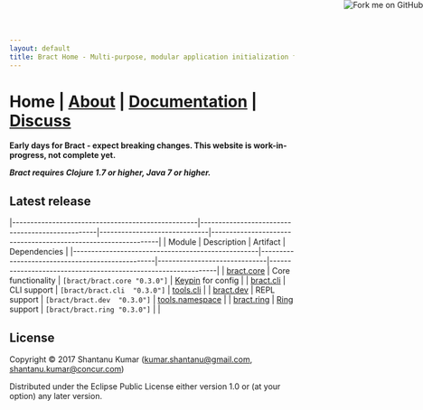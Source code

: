 ```yaml
---
layout: default
title: Bract Home - Multi-purpose, modular application initialization framework for Clojure
---
```

# Home    |    [About](/about.html)    |    [Documentation](/documentation.html)    |    [Discuss](/discuss.html)


**Early days for Bract - expect breaking changes. This website is work-in-progress, not complete yet.**

_**Bract requires Clojure 1.7 or higher, Java 7 or higher.**_


## Latest release

|---------------------------------------------------|-------------------------------------------------|------------------------------|---------------------------------------------------------------|
| Module                                            | Description                                     | Artifact                     | Dependencies                                                  |
|---------------------------------------------------|-------------------------------------------------|------------------------------|---------------------------------------------------------------|
| [bract.core](https://github.com/bract/bract.core) | Core functionality                              | `[bract/bract.core "0.3.0"]` | [Keypin](https://github.com/kumarshantanu/keypin) for config  |
| [bract.cli](https://github.com/bract/bract.cli)   | CLI support                                     | `[bract/bract.cli  "0.3.0"]` | [tools.cli](https://github.com/clojure/tools.cli)             |
| [bract.dev](https://github.com/bract/bract.dev)   | REPL support                                    | `[bract/bract.dev  "0.3.0"]` | [tools.namespace](https://github.com/clojure/tools.namespace) |
| [bract.ring](https://github.com/bract/bract.ring) | [Ring](https://github.com/ring-clojure) support | `[bract/bract.ring "0.3.0"]` |                                                               |


## License

Copyright © 2017 Shantanu Kumar (kumar.shantanu@gmail.com, shantanu.kumar@concur.com)

Distributed under the Eclipse Public License either version 1.0 or (at
your option) any later version.

<a href='https://github.com/bract'><img style='position: absolute; top: 0; right: 0; border: 0;' src='https://camo.githubusercontent.com/652c5b9acfaddf3a9c326fa6bde407b87f7be0f4/68747470733a2f2f73332e616d617a6f6e6177732e636f6d2f6769746875622f726962626f6e732f666f726b6d655f72696768745f6f72616e67655f6666373630302e706e67' alt='Fork me on GitHub' data-canonical-src='https://s3.amazonaws.com/github/ribbons/forkme_right_orange_ff7600.png'></a>
